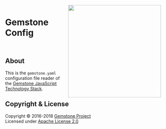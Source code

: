 
<img src="https://rawgit.com/gemstonejs/gemstone-artwork/master/gemstone-logo-white.svg" width="300" align="right" alt=""/>

Gemstone Config
===============

<p/>
<img src="https://nodei.co/npm/gemstone-config.png?downloads=true&stars=true" alt=""/>
<p/>
<img src="https://david-dm.org/rse/gemstone-config.png" alt=""/>

About
-----

This is the `gemstone.yaml` configuration file reader of the
[Gemstone JavaScript Technology Stack](http://gemstonejs.com).

Copyright &amp; License
-----------------------

Copyright &copy; 2016-2018 [Gemstone Project](http://gemstonejs.com)<br/>
Licensed under [Apache License 2.0](https://spdx.org/licenses/Apache-2.0)

